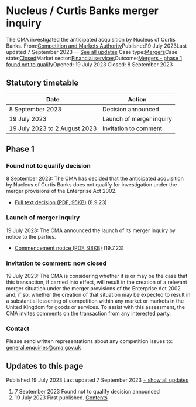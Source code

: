 # Nucleus / Curtis Banks merger inquiry
The CMA investigated the anticipated acquisition by Nucleus of Curtis Banks.
From:[Competition and Markets Authority](/government/organisations/competition-and-markets-authority)Published19 July 2023Last updated
7 September 2023
— [See all updates](#full-publication-update-history)
Case type:[Mergers](/cma-cases?case_type%5B%5D=mergers)Case state:[Closed](/cma-cases?case_state%5B%5D=closed)Market sector:[Financial services](/cma-cases?market_sector%5B%5D=financial-services)Outcome:[Mergers - phase 1 found not to qualify](/cma-cases?outcome_type%5B%5D=mergers-phase-1-found-not-to-qualify)Opened:
19 July 2023
Closed:
8 September 2023
## Statutory timetable
| Date | Action |
| --- | --- |
| 8 September 2023 | Decision announced |
| 19 July 2023 | Launch of merger inquiry |
| 19 July 2023 to 2 August 2023 | Invitation to comment |
## Phase 1
### Found not to qualify decision
8 September 2023: The CMA has decided that the anticipated acquisition by Nucleus of Curtis Banks does not qualify for investigation under the merger provisions of the Enterprise Act 2002.
- [Full text decision (PDF, 95KB)](https://assets.publishing.service.gov.uk/media/64f9cfcd9ee0f2000db7c04b/FNTQ_Decision_-_publication_version-C08435.pdf) (8.9.23)
### Launch of merger inquiry
19 July 2023: The CMA announced the launch of its merger inquiry by notice to the parties.
- [Commencement notice (PDF, 98KB)](https://assets.publishing.service.gov.uk/media/64b639cc71749c000d89ecf4/Commencement_notice_A.pdf) (19.7.23)
### Invitation to comment: now closed
19 July 2023: The CMA is considering whether it is or may be the case that this transaction, if carried into effect, will result in the creation of a relevant merger situation under the merger provisions of the Enterprise Act 2002 and, if so, whether the creation of that situation may be expected to result in a substantial lessening of competition within any market or markets in the United Kingdom for goods or services.
To assist with this assessment, the CMA invites comments on the transaction from any interested party.
### Contact
Please send written representations about any competition issues to:
[general.enquiries@cma.gov.uk](mailto:general.enquiries@cma.gov.uk)
## Updates to this page
Published 19 July 2023
Last updated 7 September 2023
[+ show all updates](#full-history)
1. 7 September 2023
Found not to qualify decision announced
2. 19 July 2023
First published.
[Contents](#contents)